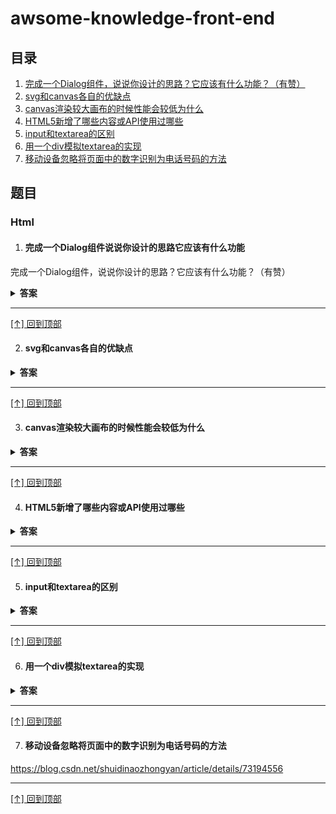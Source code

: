 ﻿# awsome-knowledge-front-end
## 目录
1. [完成一个Dialog组件，说说你设计的思路？它应该有什么功能？（有赞）](#完成一个Dialog组件说说你设计的思路它应该有什么功能)
2. [svg和canvas各自的优缺点](#svg和canvas各自的优缺点)
3. [canvas渲染较大画布的时候性能会较低为什么](#canvas渲染较大画布的时候性能会较低为什么)
4. [HTML5新增了哪些内容或API使用过哪些](#HTML5新增了哪些内容或API使用过哪些)
5. [input和textarea的区别](#input和textarea的区别)
6. [用一个div模拟textarea的实现](#用一个div模拟textarea的实现)
7. [移动设备忽略将页面中的数字识别为电话号码的方法](#移动设备忽略将页面中的数字识别为电话号码的方法)


## 题目

### Html

1. #### 完成一个Dialog组件说说你设计的思路它应该有什么功能
完成一个Dialog组件，说说你设计的思路？它应该有什么功能？（有赞）
<details><summary><b>答案</b></summary>


1. 该组件需要提供hook指定渲染位置，默认渲染在body下面。

2. 然后改组件可以指定外层样式，如宽度等

3. 组件外层还需要一层mask来遮住底层内容，点击mask可以执行传进来的onCancel函数关闭Dialog。

4. 另外组件是可控的，需要外层传入visible表示是否可见。

5. 然后Dialog可能需要自定义头head和底部footer，默认有头部和底部，底部有一个确认按钮和取消按钮，确认按钮会执行外部传进来的onOk事件，然后取

6. 按钮会执行外部传进来的onCancel事件。

7. 当组件的visible为true时候，设置body的overflow为hidden，隐藏body的滚动条，反之显示滚动条。

8. 组件高度可能大于页面高度，组件内部需要滚动条。

9. 只有组件的visible有变化且为ture时候，才重渲染组件内的所有内容。

</details>

---

[[↑] 回到顶部](#awsome-knowledge-front-end)

2. #### svg和canvas各自的优缺点
<details><summary><b>答案</b></summary>
<pre>
共同点：都是有效的图形工具，对于数据较小的情况下，都很又高的性能，它们都使用 JavaScript 和 HTML；它们都遵守万维网联合会 (W3C) 标准。
svg优点：
矢量图，不依赖于像素，无限放大后不会失真。
以dom的形式表示，事件绑定由浏览器直接分发到节点上。
svg缺点：
dom形式，涉及到动画时候需要更新dom，性能较低。
canvas优点：
定制型更强，可以绘制绘制自己想要的东西。
非dom结构形式，用JavaScript进行绘制，涉及到动画性能较高。
canvas缺点：
事件分发由canvas处理，绘制的内容的事件需要自己做处理。
依赖于像素，无法高效保真，画布较大时候性能较低。

</pre>
</details>


---

[[↑] 回到顶部](#awsome-knowledge-front-end)



3. #### canvas渲染较大画布的时候性能会较低为什么
<details><summary><b>答案</b></summary>
<pre>
因为canvas依赖于像素，在绘制过程中是一个一个像素去绘制的，当画布足够大，像素点也就会足够多，那么性能就会足够低。
</pre>
</details>


---

[[↑] 回到顶部](#awsome-knowledge-front-end)


4. #### HTML5新增了哪些内容或API使用过哪些
<details><summary><b>答案</b></summary>
<pre>

1. document.querySelector()和document.querySelectorAll()方法

document.querySelector()：根据css选择器返回第一个匹配的元素，如果没有匹配返回null；

document.querySelectorAll("selector")：querySelectorAll和querySelector作用一样的，只是querySelectorAll返回的是元素数组，querySelector返回的是一个元素。如果querySelectorAll没有匹配的内容返回的是一个空数组。

2. HTML5之classList属性
classList属性没有出现之前js操作元素class都是使用className,但是在开发一个网站的时候标签的class不只是一个，有可能有很多。
这个时候使用className操作多个类就比较麻烦了，需要进行拆分、删除等。

3. HTML5之全屏

为了方便用户的阅读或者观看视频，很多的网站实现了全屏功能。FullScreen API 是一个新的JavaScript API,简单而又强大. FullScreen 让我们可以通过编程的方式来向用户请求全屏显示,如果交互完成,随时可以退出全屏状态.

FullScreen是HTML5的一个新特征，现在主流的浏览器已经支持

4. HTML5之页面可见性(Page Visibility)

所谓页面可见性就是当前页面是处于显示状态还是隐藏状态，页面可见性对于网站的统计非常有用。有的时候我们会统计用户停留在每个页面的时间，这个时间就是：用户打开网页到网页关闭或者最小化之间的时间。

有的时候在视频播放的时候，当用户离开视频播放页面自动暂停视频播放，我们有时候也对那些定期刷新内容的页面进行控制，当该页面不可见则不刷新，可见则刷新。这些都是页面可见性的具体应用。

5. HTML5 之预加载
预加载是一种浏览器机制，使用浏览器空闲时间来预先下载/加载用户接下来很可能会浏览的页面/资源。页面提供给浏览器需要预加载的集合。
浏览器载入当前页面完成后，将会在后台下载需要预加载的页面并添加到缓存中。当用户访问某个预加载的链接时，如果从缓存命中,
页面就得以快速呈现。

a. link的prefetch属性
可以看到兼容效果不是特别的好。考虑到prefetech的兼容，w3c提出了另外一个属性dns-prefetch属性。它的兼容性现在主流浏览器基本都支持。
b. link的dns-prefetch

c. 注意事项

关于链接预加载，有如下注意事项：
- 预加载可以跨域进行，当然，请求时cookie等信息也会被发送。
- 预加载可能破坏网站统计数据，而用户并没有实际访问。
- 浏览器兼容性不是很好


</pre>
</details>


---

[[↑] 回到顶部](#awsome-knowledge-front-end)



5. #### input和textarea的区别
<details><summary><b>答案</b></summary>
<pre>
1. input
text标签是单行文本框，不会换行。
通过size属性指定显示字符的长度，注意：当使用css限定了宽高，那么size属性就不再起作用。
value属性指定初始值，Maxlength属性指定文本框可以输入的最长长度。
可以通过width和height设置宽高，但是也不会增加行数
2. textarea
是多行文本输入框，文本区中可容纳无限数量的文本，其中的文本的默认字体是等宽字体（通常是 Courier），可以通过 cols 和 rows 属性来规定 textarea 的尺寸，不过更好的办法是使用 CSS 的 height 和 width 属性。
</pre>
</details>


---

[[↑] 回到顶部](#awsome-knowledge-front-end)


6. #### 用一个div模拟textarea的实现
<details><summary><b>答案</b></summary>
<pre>
1. html
<div contenteditable="true">
    .....此处省略.....
</div>

2. css

div {
  width: 400px;
  min-height: 100px;
  max-height: 200px;
  _height: 100px; //IE6
  margin-left: auto;
  margin-right: auto;
  padding: 3px;
  outline: 0;
  border: 1px solid #a0b3d6;
  font-size: 12px;
  word-wrap: break-word;
  overflow-x: hidden;
  overflow-y: auto; //超过最大高度就出现滚动条
  _overflow-y: visible;
}

</pre>
</details>


---

[[↑] 回到顶部](#awsome-knowledge-front-end)


7. #### 移动设备忽略将页面中的数字识别为电话号码的方法 
https://blog.csdn.net/shuidinaozhongyan/article/details/73194556

---

[[↑] 回到顶部](#awsome-knowledge-front-end)
